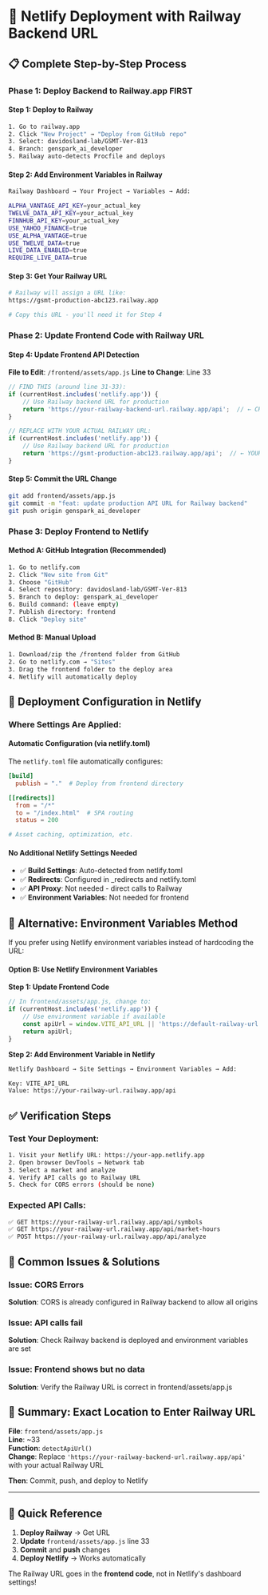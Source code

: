 # 🚀 **Netlify Deployment with Railway Backend URL**

## 📋 **Complete Step-by-Step Process**

### **Phase 1: Deploy Backend to Railway.app FIRST**

#### **Step 1: Deploy to Railway**
```bash
1. Go to railway.app
2. Click "New Project" → "Deploy from GitHub repo"
3. Select: davidosland-lab/GSMT-Ver-813
4. Branch: genspark_ai_developer
5. Railway auto-detects Procfile and deploys
```

#### **Step 2: Add Environment Variables in Railway**
```bash
Railway Dashboard → Your Project → Variables → Add:

ALPHA_VANTAGE_API_KEY=your_actual_key
TWELVE_DATA_API_KEY=your_actual_key  
FINNHUB_API_KEY=your_actual_key
USE_YAHOO_FINANCE=true
USE_ALPHA_VANTAGE=true
USE_TWELVE_DATA=true
LIVE_DATA_ENABLED=true
REQUIRE_LIVE_DATA=true
```

#### **Step 3: Get Your Railway URL**
```bash
# Railway will assign a URL like:
https://gsmt-production-abc123.railway.app

# Copy this URL - you'll need it for Step 4
```

### **Phase 2: Update Frontend Code with Railway URL**

#### **Step 4: Update Frontend API Detection**

**File to Edit**: `/frontend/assets/app.js`
**Line to Change**: Line 33

```javascript
// FIND THIS (around line 31-33):
if (currentHost.includes('netlify.app')) {
    // Use Railway backend URL for production
    return 'https://your-railway-backend-url.railway.app/api';  // ← CHANGE THIS LINE
}

// REPLACE WITH YOUR ACTUAL RAILWAY URL:
if (currentHost.includes('netlify.app')) {
    // Use Railway backend URL for production  
    return 'https://gsmt-production-abc123.railway.app/api';  // ← YOUR ACTUAL URL
}
```

#### **Step 5: Commit the URL Change**
```bash
git add frontend/assets/app.js
git commit -m "feat: update production API URL for Railway backend"
git push origin genspark_ai_developer
```

### **Phase 3: Deploy Frontend to Netlify**

#### **Method A: GitHub Integration (Recommended)**
```bash
1. Go to netlify.com
2. Click "New site from Git"
3. Choose "GitHub" 
4. Select repository: davidosland-lab/GSMT-Ver-813
5. Branch to deploy: genspark_ai_developer
6. Build command: (leave empty)
7. Publish directory: frontend
8. Click "Deploy site"
```

#### **Method B: Manual Upload**
```bash
1. Download/zip the /frontend folder from GitHub
2. Go to netlify.com → "Sites"
3. Drag the frontend folder to the deploy area
4. Netlify will automatically deploy
```

## 🎯 **Deployment Configuration in Netlify**

### **Where Settings Are Applied:**

#### **Automatic Configuration (via netlify.toml)**
The `netlify.toml` file automatically configures:
```toml
[build]
  publish = "."  # Deploy from frontend directory

[[redirects]]
  from = "/*"
  to = "/index.html"  # SPA routing
  status = 200

# Asset caching, optimization, etc.
```

#### **No Additional Netlify Settings Needed**
- ✅ **Build Settings**: Auto-detected from netlify.toml
- ✅ **Redirects**: Configured in _redirects and netlify.toml  
- ✅ **API Proxy**: Not needed - direct calls to Railway
- ✅ **Environment Variables**: Not needed for frontend

## 🔧 **Alternative: Environment Variables Method**

If you prefer using Netlify environment variables instead of hardcoding the URL:

#### **Option B: Use Netlify Environment Variables**

**Step 1: Update Frontend Code**
```javascript
// In frontend/assets/app.js, change to:
if (currentHost.includes('netlify.app')) {
    // Use environment variable if available
    const apiUrl = window.VITE_API_URL || 'https://default-railway-url.railway.app/api';
    return apiUrl;
}
```

**Step 2: Add Environment Variable in Netlify**
```bash
Netlify Dashboard → Site Settings → Environment Variables → Add:

Key: VITE_API_URL  
Value: https://your-railway-url.railway.app/api
```

## ✅ **Verification Steps**

### **Test Your Deployment:**
```bash
1. Visit your Netlify URL: https://your-app.netlify.app
2. Open browser DevTools → Network tab
3. Select a market and analyze
4. Verify API calls go to Railway URL
5. Check for CORS errors (should be none)
```

### **Expected API Calls:**
```bash
✅ GET https://your-railway-url.railway.app/api/symbols
✅ GET https://your-railway-url.railway.app/api/market-hours  
✅ POST https://your-railway-url.railway.app/api/analyze
```

## 🚨 **Common Issues & Solutions**

### **Issue**: CORS Errors
**Solution**: CORS is already configured in Railway backend to allow all origins

### **Issue**: API calls fail
**Solution**: Check Railway backend is deployed and environment variables are set

### **Issue**: Frontend shows but no data
**Solution**: Verify the Railway URL is correct in frontend/assets/app.js

## 📝 **Summary: Exact Location to Enter Railway URL**

**File**: `frontend/assets/app.js`  
**Line**: ~33  
**Function**: `detectApiUrl()`  
**Change**: Replace `'https://your-railway-backend-url.railway.app/api'` with your actual Railway URL

**Then**: Commit, push, and deploy to Netlify

---

## 🎯 **Quick Reference**

1. **Deploy Railway** → Get URL
2. **Update** `frontend/assets/app.js` line 33  
3. **Commit** and **push** changes
4. **Deploy Netlify** → Works automatically

The Railway URL goes in the **frontend code**, not in Netlify's dashboard settings!